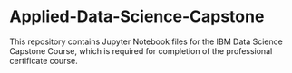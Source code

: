 # Applied-Data-Science-Capstone
This repository contains Jupyter Notebook files for the IBM Data Science Capstone Course, which is required for completion of the professional certificate course.
